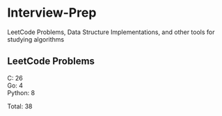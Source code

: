 # Interview-Prep
LeetCode Problems, Data Structure Implementations, and other tools for studying algorithms

## LeetCode Problems
C:      26<br/>
Go:     4<br/>
Python: 8<br/>

Total:  38
